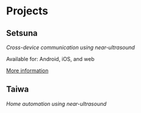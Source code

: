 # Projects

## Setsuna
*Cross-device communication using near-ultrasound*

Available for: Android, iOS, and web

[More information](setsuna.md)

## Taiwa
*Home automation using near-ultrasound*
